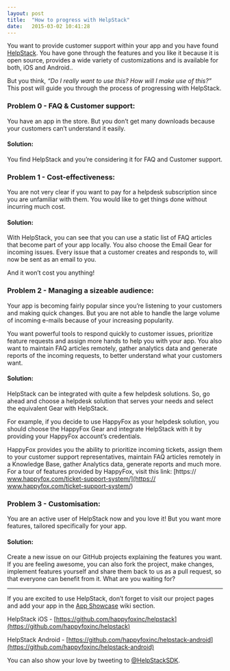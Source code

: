 ```yaml
---
layout: post
title:  "How to progress with HelpStack"
date:   2015-03-02 10:41:28
---
```



You want to provide customer support within your app and you have found [HelpStack](http://www.helpstack.io/). You have gone through the features and you like it because it is open source, provides a wide variety of customizations and is available for both, iOS and Android..

But you think, *“Do I really want to use this? How will I make use of this?”* This post will guide you through the process of progressing with HelpStack.


### Problem 0 - FAQ & Customer support:					
You have an app in the store. But you don’t get many downloads because your customers can’t understand it easily.

#### Solution:					
You find HelpStack and you’re considering it for FAQ and Customer support.


### Problem 1 - Cost-effectiveness:	
You are not very clear if you want to pay for a helpdesk subscription since you are unfamiliar with them. You would like to get things done without incurring much cost.

#### Solution:						
With HelpStack, you can see  that you can use a static list of FAQ articles that become part of your app locally. You also choose the Email Gear for incoming issues. Every issue that a customer creates and responds to, will now be sent as an email to you. 

And it won’t cost you anything! 


### Problem 2 - Managing a sizeable audience:
Your app is becoming fairly popular since you’re listening to your customers and making quick changes. But you are not able to handle the large volume of incoming e-mails because of your increasing popularity.

You want powerful tools to respond quickly to customer issues, prioritize feature requests and assign more hands to help you with your app. You also want to maintain FAQ articles remotely, gather analytics data and generate reports of the incoming requests, to better understand what your customers want.

#### Solution:					
HelpStack can be integrated with quite a few helpdesk solutions. So, go ahead and choose a helpdesk solution that serves your needs and select the equivalent Gear with HelpStack.

For example, if you decide to use HappyFox as your helpdesk solution, you should choose the HappyFox Gear and integrate HelpStack with it by providing your HappyFox account’s credentials.

HappyFox provides you the ability to prioritize incoming tickets, assign them to your customer support representatives, maintain FAQ articles remotely in a Knowledge Base, gather Analytics data, generate reports and much more. For a tour of features provided by HappyFox, visit this link: [https:// www.happyfox.com/ticket-support-system/](https:// www.happyfox.com/ticket-support-system/)


### Problem 3 - Customisation:						
You are an active user of HelpStack now and you love it! But you want more features, tailored specifically for your app.

#### Solution:					
Create a new issue on our GitHub projects explaining the features you want. If you are feeling awesome, you can also fork the project, make changes, implement features yourself and share them back to us as a pull request, so that everyone can benefit from it. What are you waiting for?

---

If you are excited to use HelpStack, don’t forget to visit our project pages and add your app in the [App Showcase](https://github.com/happyfoxinc/helpstack-android/wiki/App-Showcase) wiki section.

HelpStack iOS - [https://github.com/happyfoxinc/helpstack](https://github.com/happyfoxinc/helpstack)

HelpStack Android - [https://github.com/happyfoxinc/helpstack-android](https://github.com/happyfoxinc/helpstack-android)

You can also show your love by tweeting to [@HelpStackSDK](https://twitter.com/helpstacksdk). 
